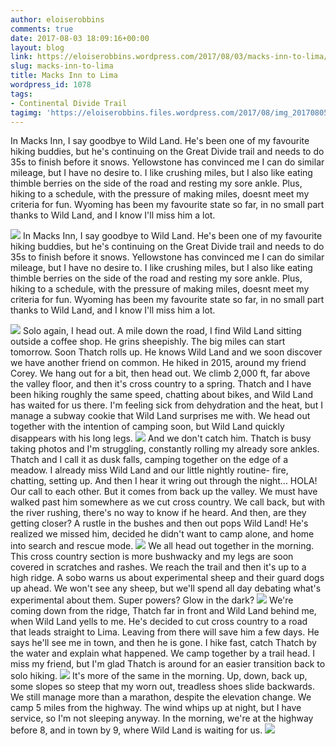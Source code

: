 ```yaml
---
author: eloiserobbins
comments: true
date: 2017-08-03 18:09:16+00:00
layout: blog
link: https://eloiserobbins.wordpress.com/2017/08/03/macks-inn-to-lima/
slug: macks-inn-to-lima
title: Macks Inn to Lima
wordpress_id: 1078
tags:
- Continental Divide Trail
tagimg: 'https://eloiserobbins.files.wordpress.com/2017/08/img_20170805_212545_207.jpg'
---
```


In Macks Inn, I say goodbye to Wild Land. He's been one of my favourite hiking buddies, but he's continuing on the Great Divide trail and needs to do 35s to finish before it snows. Yellowstone has convinced me I can do similar mileage, but I have no desire to. I like crushing miles, but I also like eating thimble berries on the side of the road and resting my sore ankle. Plus, hiking to a schedule, with the pressure of making miles, doesnt meet my criteria for fun. Wyoming has been my favourite state so far, in no small part thanks to Wild Land, and I know I'll miss him a lot.


[![](https://eloiserobbins.files.wordpress.com/2017/08/img_20170805_212545_207.jpg)](https://eloiserobbins.files.wordpress.com/2017/08/img_20170805_212545_207.jpg)
In Macks Inn, I say goodbye to Wild Land. He's been one of my favourite hiking buddies, but he's continuing on the Great Divide trail and needs to do 35s to finish before it snows. Yellowstone has convinced me I can do similar mileage, but I have no desire to. I like crushing miles, but I also like eating thimble berries on the side of the road and resting my sore ankle. Plus, hiking to a schedule, with the pressure of making miles, doesnt meet my criteria for fun. Wyoming has been my favourite state so far, in no small part thanks to Wild Land, and I know I'll miss him a lot.

[![](https://eloiserobbins.files.wordpress.com/2017/08/20170803_202659.jpg)](https://eloiserobbins.files.wordpress.com/2017/08/20170803_202659.jpg)
Solo again, I head out. A mile down the road, I find Wild Land sitting outside a coffee shop. He grins sheepishly. The big miles can start tomorrow. Soon Thatch rolls up. He knows Wild Land and we soon discover we have another friend on common. He hiked in 2015, around my friend Corey. We hang out for a bit, then head out. We climb 2,000 ft, far above the valley floor, and then it's cross country to a spring. Thatch and I have been hiking roughly the same speed, chatting about bikes, and Wild Land has waited for us there. I'm feeling sick from dehydration and the heat, but I manage a subway cookie that Wild Land surprises me with. We head out together with the intention of camping soon, but Wild Land quickly disappears with his long legs.
[![](https://eloiserobbins.files.wordpress.com/2017/08/20170804_091159.jpg)](https://eloiserobbins.files.wordpress.com/2017/08/20170804_091159.jpg)
And we don't catch him. Thatch is busy taking photos and I'm struggling, constantly rolling my already sore ankles. Thatch and I call it as dusk falls, camping together on the edge of a meadow. I already miss Wild Land and our little nightly routine- fire, chatting, setting up. And then I hear it wring out through the night... HOLA! Our call to each other. But it comes from back up the valley. We must have walked past him somewhere as we cut cross country. We call back, but with the river rushing, there's no way to know if he heard. And then, are they getting closer? A rustle in the bushes and then out pops Wild Land! He's realized we missed him, decided he didn't want to camp alone, and home into search and rescue mode.
[![](https://eloiserobbins.files.wordpress.com/2017/08/20170804_113526.jpg)](https://eloiserobbins.files.wordpress.com/2017/08/20170804_113526.jpg)
We all head out together in the morning. This cross country section is more bushwacky and my legs are soon covered in scratches and rashes. We reach the trail and then it's up to a high ridge. A sobo  warns us about experimental sheep and their guard dogs up ahead. We won't see any sheep, but we'll spend all day debating what's experimental about them. Super powers? Glow in the dark?
[![](https://eloiserobbins.files.wordpress.com/2017/08/20170804_120627.jpg)](https://eloiserobbins.files.wordpress.com/2017/08/20170804_120627.jpg)
We're coming down from the ridge, Thatch far in front and Wild Land behind me, when Wild Land yells to me. He's decided to cut cross country to a road that leads straight to Lima. Leaving from there will save him a few days. He says he'll see me in town, and then he is gone. I hike fast, catch Thatch by the water and explain what happened. We camp together by a trail head. I miss my friend, but I'm glad Thatch is around for an easier transition back to solo hiking.
[![](https://eloiserobbins.files.wordpress.com/2017/08/20170804_121333.jpg)](https://eloiserobbins.files.wordpress.com/2017/08/20170804_121333.jpg)
It's more of the same in the morning. Up, down, back up, some slopes so steep that my worn out, treadless shoes slide backwards. We still manage more than a marathon, despite the elevation change. We camp 5 miles from the highway. The wind whips up at night, but I have service, so I'm not sleeping anyway. In the morning, we're at the highway before 8, and in town by 9, where Wild Land is waiting for us.
![](/data/user/0/org.wordpress.android/cache/20170804_140159749068292.jpg)
